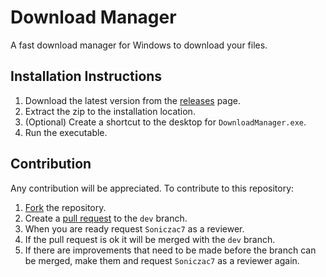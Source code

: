 # Download Manager
A fast download manager for Windows to download your files.

## Installation Instructions
1) Download the latest version from the [releases](https://github.com/Soniczac7/Download-Manager/releases) page.
2) Extract the zip to the installation location.
3) (Optional) Create a shortcut to the desktop for `DownloadManager.exe`.
4) Run the executable.

## Contribution
Any contribution will be appreciated. To contribute to this repository:
1) [Fork](https://github.com/Soniczac7/Download-Manager/fork) the repository.
2) Create a [pull request](https://github.com/Soniczac7/Download-Manager/pulls) to the `dev` branch.
3) When you are ready request `Soniczac7` as a reviewer.
4) If the pull request is ok it will be merged with the `dev` branch.
5) If there are improvements that need to be made before the branch can be merged, make them and request `Soniczac7` as a reviewer again.
